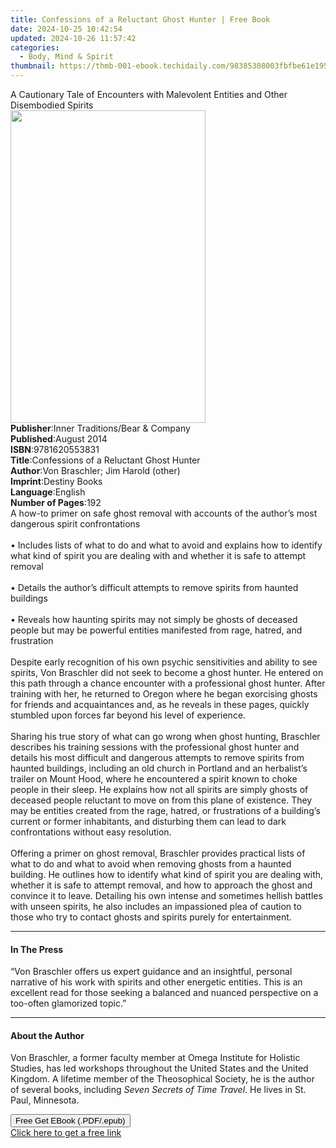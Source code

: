 ```yaml
---
title: Confessions of a Reluctant Ghost Hunter | Free Book
date: 2024-10-25 10:42:54
updated: 2024-10-26 11:57:42
categories:
  - Body, Mind & Spirit
thumbnail: https://thmb-001-ebook.techidaily.com/98385308003fbfbe61e1956e8a5b80c2a856d0650561d2e191fd6ed7cb84abbd.jpg
---
```

<main id="book-container">
  <div class="flex flex-col">
    <div class="book-brief flex-1 py-6 px-4 sm:p-6 md:py-10 md:px-8">
      <!-- brief-->
      <div class="book-brief-main">
        A Cautionary Tale of Encounters with Malevolent Entities and Other
        Disembodied Spirits
      </div>
    </div>
    <div
      class="book-meta-info flex-1 grid gap-4 col-start-1 col-end-3 row-start-1 sm:mb-6 sm:grid-cols-4 lg:gap-6 lg:col-start-2 lg:row-end-6 lg:row-span-6 lg:mb-0"
    >
      <div
        class="book-meta-info-left place-content-center mt-4 p-4 text-sm leading-6 col-start-2 col-span-2 dark:text-slate-400"
      >
        <img
          class="w-full h-500 object-cover rounded-lg sm:h-255 sm:col-span-2 lg:col-span-full"
          src="https://img-001-ebook.techidaily.com/1e61f39baa193fb102ef44916e466054837fd60bc2fe0f8fc8406d4e05cf2130.jpg"
          alt=""
          width="312"
          height="500"
        />
      </div>
      <div
        class="book-meta-info-right mt-2 col-start-1 row-start-2 col-span-3 self-center"
      >
        <!-- meta data  -->
        <div class="flex flex-col px-4 md:px-8">
          <div class="flex-1">
            <strong>Publisher</strong>:<span class="px-2"
              >Inner Traditions/Bear &amp; Company</span
            >
          </div>
          <div class="flex-1">
            <strong>Published</strong>:<span class="px-2">August 2014</span>
          </div>
          <div class="flex-1">
            <strong>ISBN</strong>:<span class="px-2">9781620553831</span>
          </div>
          <div class="flex-1">
            <strong>Title</strong>:<span class="px-2"
              >Confessions of a Reluctant Ghost Hunter</span
            >
          </div>
          <div class="flex-1">
            <strong>Author</strong>:<span class="px-2"
              >Von Braschler; Jim Harold (other)</span
            >
          </div>
          <div class="flex-1">
            <strong>Imprint</strong>:<span class="px-2">Destiny Books</span>
          </div>
          <div class="flex-1">
            <strong>Language</strong>:<span class="px-2">English</span>
          </div>
          <div class="flex-1">
            <strong>Number of Pages</strong>:<span class="px-2">192</span>
          </div>
        </div>
      </div>
    </div>
    <div class="book-description flex-1 py-6 px-4 sm:p-6 md:py-10 md:px-8">
      <div class="book-description-main">
        <div accordion-content="" id="description">
          A how-to primer on safe ghost removal with accounts of the author’s
          most dangerous spirit confrontations <br />
          <br />• Includes lists of what to do and what to avoid and explains
          how to identify what kind of spirit you are dealing with and whether
          it is safe to attempt removal <br />
          <br />• Details the author’s difficult attempts to remove spirits from
          haunted buildings <br />
          <br />• Reveals how haunting spirits may not simply be ghosts of
          deceased people but may be powerful entities manifested from rage,
          hatred, and frustration <br />
          <br />Despite early recognition of his own psychic sensitivities and
          ability to see spirits, Von Braschler did not seek to become a ghost
          hunter. He entered on this path through a chance encounter with a
          professional ghost hunter. After training with her, he returned to
          Oregon where he began exorcising ghosts for friends and acquaintances
          and, as he reveals in these pages, quickly stumbled upon forces far
          beyond his level of experience. <br />
          <br />Sharing his true story of what can go wrong when ghost hunting,
          Braschler describes his training sessions with the professional ghost
          hunter and details his most difficult and dangerous attempts to remove
          spirits from haunted buildings, including an old church in Portland
          and an herbalist’s trailer on Mount Hood, where he encountered a
          spirit known to choke people in their sleep. He explains how not all
          spirits are simply ghosts of deceased people reluctant to move on from
          this plane of existence. They may be entities created from the rage,
          hatred, or frustrations of a building’s current or former inhabitants,
          and disturbing them can lead to dark confrontations without easy
          resolution. <br />
          <br />Offering a primer on ghost removal, Braschler provides practical
          lists of what to do and what to avoid when removing ghosts from a
          haunted building. He outlines how to identify what kind of spirit you
          are dealing with, whether it is safe to attempt removal, and how to
          approach the ghost and convince it to leave. Detailing his own intense
          and sometimes hellish battles with unseen spirits, he also includes an
          impassioned plea of caution to those who try to contact ghosts and
          spirits purely for entertainment.
        </div>
        <div class="accordion-fader"></div>
      </div>
    </div>
    <div class="book-excerpts flex-1 py-6 px-4 sm:p-6 md:py-10 md:px-8">
      <!-- excerpts-->
      <div class="book-excerpts-main">
        <hr />
        <h4 class="placeholder placeholder-heading">
          <span>In The Press</span>
        </h4>
        <p>
          “Von Braschler offers us expert guidance and an insightful, personal
          narrative of his work with spirits and other energetic entities. This
          is an excellent read for those seeking a balanced and nuanced
          perspective on a too-often glamorized topic.”
        </p>
      </div>
    </div>
    <div class="book-about-author flex-1 py-6 px-4 sm:p-6 md:py-10 md:px-8">
      <!-- about author-->
      <div class="book-main-author-main">
        <hr />
        <h4 class="placeholder placeholder-heading">
          <span>About the Author</span>
        </h4>
        <p>
          Von Braschler, a former faculty member at Omega Institute for Holistic
          Studies, has led workshops throughout the United States and the United
          Kingdom. A lifetime member of the Theosophical Society, he is the
          author of several books, including
          <i>Seven Secrets of Time Travel</i>. He lives in St. Paul, Minnesota.
        </p>
      </div>
    </div>
    <div class="book-free-get flex-1 py-6 px-4 sm:p-6 md:py-10 md:px-8">
      <button
        id="btn-free-get"
        class="bg-blue-500 hover:bg-blue-700 text-white font-bold py-2 px-4 rounded"
      >
        Free Get EBook (.PDF/.epub)
      </button>
      <div id="countdown-display" class="px-2 text-lg mt-2"></div>
      <a
        id="free-link"
        class="hidden bg-blue-500 hover:bg-blue-700 text-white font-bold py-2 px-4 rounded"
        href="https://www.ebooks.com/en-us/book/95782753/confessions-of-a-reluctant-ghost-hunter/von-braschler/"
        target="_blank"
        >Click here to get a free link</a
      >
    </div>
    <script>
      let countdownTime = 0;
      let countdownInterval = null;
      document
        .getElementById('btn-free-get')
        .addEventListener('click', startCountdown);
      function startCountdown() {
        countdownTime = new Date().getTime() + 60000 * 3;
        countdownInterval = setInterval(updateCountdown, 1000);
        document.getElementById('btn-free-get').disabled = true;
        document
          .getElementById('btn-free-get')
          .classList.add('bg-gray-500', 'cursor-not-allowed');
      }
      function updateCountdown() {
        let currentTime = new Date().getTime();
        let timeLeft = countdownTime - currentTime;
        let secondsLeft = Math.floor(timeLeft / 1000);
        document.getElementById('countdown-display').innerHTML =
          `Remaining time: ${secondsLeft} seconds.`;
        if (secondsLeft <= 0) {
          clearInterval(countdownInterval);
          document.getElementById('btn-free-get').classList.add('hidden');
          document.getElementById('free-link').classList.remove('hidden');
          document.getElementById('countdown-display').innerHTML = '';
        }
      }
    </script>
  </div>
</main>

